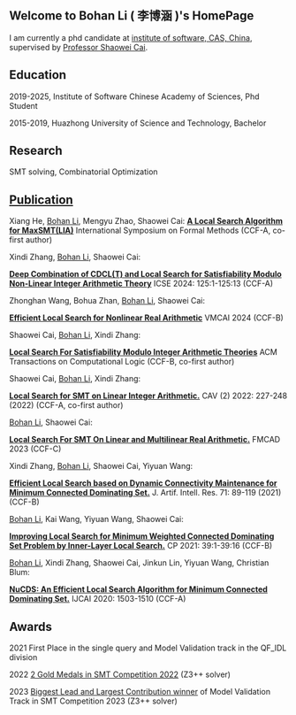 ## Welcome to Bohan Li ( 李博涵 )'s  HomePage 


I am currently a phd candidate at [institute of software, CAS, China](http://www.is.cas.cn/), supervised by [Professor Shaowei Cai](http://lcs.ios.ac.cn/~caisw/).

## Education

2019-2025, Institute of Software Chinese Academy of Sciences,   Phd Student

2015-2019, Huazhong University of Science and Technology,  Bachelor

## Research 

SMT solving, Combinatorial Optimization

## [Publication](https://dblp.uni-trier.de/pid/123/2549-2.html)

Xiang He, <u>Bohan Li</u>, Mengyu Zhao, Shaowei Cai:
**[ A Local Search Algorithm for MaxSMT(LIA)]()** International Symposium on Formal Methods (CCF-A, co-first author)

Xindi Zhang, <u>Bohan Li</u>, Shaowei Cai:

**[ Deep Combination of CDCL(T) and Local Search for Satisfiability Modulo Non-Linear Integer Arithmetic Theory](https://dl.acm.org/doi/10.1145/3597503.3639105)**  ICSE 2024: 125:1-125:13 (CCF-A)

Zhonghan Wang, Bohua Zhan, <u>Bohan Li</u>, Shaowei Cai:

**[Efficient Local Search for Nonlinear Real Arithmetic](https://doi.org/10.48550/arXiv.2311.14249)** VMCAI 2024 (CCF-B)

Shaowei Cai, <u>Bohan Li</u>, Xindi Zhang:

**[Local Search For Satisfiability Modulo Integer Arithmetic Theories](https://dl.acm.org/doi/10.1145/3597495)**  ACM Transactions on Computational Logic (CCF-B, co-first author)


Shaowei Cai, <u>Bohan Li</u>, Xindi Zhang:

**[Local Search for SMT on Linear Integer Arithmetic.](https://link.springer.com/chapter/10.1007/978-3-031-13188-2_12)**  CAV (2) 2022: 227-248 (2022) (CCF-A, co-first author)

<u>Bohan Li</u>, Shaowei Cai:

**[Local Search For SMT On Linear and Multilinear Real Arithmetic.](https://repositum.tuwien.at/handle/20.500.12708/188824)** FMCAD 2023 (CCF-C)


Xindi Zhang, <u>Bohan Li</u>, Shaowei Cai, Yiyuan Wang:

**[Efficient Local Search based on Dynamic Connectivity Maintenance for Minimum Connected Dominating Set.](https://doi.org/10.1613/jair.1.12618)**  J. Artif. Intell. Res. 71: 89-119 (2021) (CCF-B)



<u>Bohan Li</u>, Kai Wang, Yiyuan Wang, Shaowei Cai:

**[Improving Local Search for Minimum Weighted Connected Dominating Set Problem by Inner-Layer Local Search.](https://doi.org/10.4230/LIPIcs.CP.2021.39)** CP 2021: 39:1-39:16 (CCF-B)



<u>Bohan Li</u>, Xindi Zhang, Shaowei Cai, Jinkun Lin, Yiyuan Wang, Christian Blum:

**[NuCDS: An Efficient Local Search Algorithm for Minimum Connected Dominating Set.](https://doi.org/10.24963/ijcai.2020/209)** IJCAI 2020: 1503-1510 (CCF-A)



## Awards

2021  First Place in the single query and Model Validation track in the QF_IDL division

2022  [2 Gold Medals in SMT Competition 2022](https://github.com/DouglasLee001/DouglasLee001.github.io/blob/main/smt.png) (Z3++ solver)

2023  [Biggest Lead and Largest Contribution winner](https://github.com/DouglasLee001/DouglasLee001.github.io/blob/main/certificate-2023.pdf) of Model Validation Track in SMT Competition 2023 (Z3++ solver)
